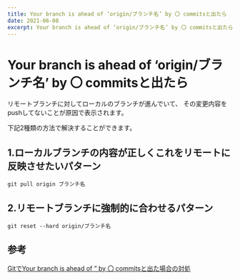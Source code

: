 ```yaml
---
title: Your branch is ahead of ‘origin/ブランチ名’ by 〇 commitsと出たら
date: 2021-06-08
excerpt: Your branch is ahead of ‘origin/ブランチ名’ by 〇 commitsと出たら
---
```


# Your branch is ahead of ‘origin/ブランチ名’ by 〇 commitsと出たら
リモートブランチに対してローカルのブランチが進んでいて、
その変更内容をpushしてないことが原因で表示されます。

下記2種類の方法で解決することができます。

## 1.ローカルブランチの内容が正しくこれをリモートに反映させたいパターン
```
git pull origin ブランチ名
```

## 2.リモートブランチに強制的に合わせるパターン
```
git reset --hard origin/ブランチ名
```

## 参考
[GitでYour branch is ahead of ” by 〇 commitsと出た場合の対処](https://www.nblog09.com/w/2019/01/24/git-ahead/)